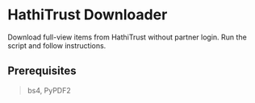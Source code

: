 # HathiTrust Downloader

Download full-view items from HathiTrust without partner login. Run the script and follow instructions.

## Prerequisites
> bs4, PyPDF2
